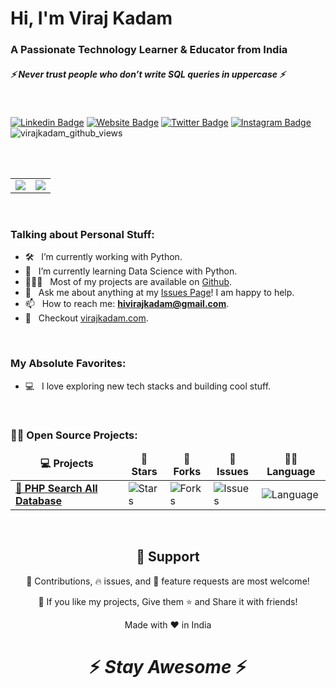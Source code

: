 <h1>Hi, I'm Viraj Kadam</h1>
<h3>A Passionate Technology Learner & Educator from India</h3>
<h5><i>⚡️ Never trust people who don’t write SQL queries in uppercase ⚡️</i></h5>
<br>

[![Linkedin Badge](https://img.shields.io/badge/-LinkedIn-0e76a8?style=flat-square&logo=Linkedin&logoColor=white)](https://linkedin.com/in/hivirajkadam)
[![Website Badge](https://img.shields.io/badge/Website-3b5998?style=flat-square&logo=google-chrome&logoColor=white)](https://virajkadam.com)
[![Twitter Badge](https://img.shields.io/badge/-Twitter-00acee?style=flat-square&logo=Twitter&logoColor=white)](https://twitter.com/hivirajkadam)
[![Instagram Badge](https://img.shields.io/badge/-Instagram-e4405f?style=flat-square&logo=Instagram&logoColor=white)](https://instagram.com/hivirajkadam/)
<img src="https://komarev.com/ghpvc/?username=virajkadam&label=Profile%20views&color=0e75b6&style=flat" alt="virajkadam_github_views">
<br>



<br></br>
<table align="center">
    <tbody>
      <tr>
        <td rowspan=4>
		<img src="https://github-readme-stats-sigma-five.vercel.app/api?username=virajkadam&show_icons=true&locale=en">
        </td>
        <td rowspan=4>
		<img src="https://github-readme-streak-stats.herokuapp.com/?user=virajkadam&">
        </td>
      </tr>
    </tbody>
</table>
<br>


### Talking about Personal Stuff:

- 🛠 &nbsp; I’m currently working with Python.
- 🚀 &nbsp; I’m currently learning Data Science with Python.
- 👨🏻‍💻 &nbsp; Most of my projects are available on [Github](https://github.com/virajkadam).
- 💬 &nbsp; Ask me about anything at my [Issues Page](https://github.com/virajkadam/virajkadam/issues)! I am happy to help.
- 📫 &nbsp; How to reach me: **hivirajkadam@gmail.com**.
- 📝 &nbsp; Checkout [virajkadam.com](https://virajkadam.com).

<br>

### My Absolute Favorites:

- 💻 &nbsp; I love exploring new tech stacks and building cool stuff.

<br>

### <b>🧑‍🚀 Open Source Projects:</b>
  <table>
    <thead align="center">
      <tr border: none;>
        <td><b>💻 Projects</b></td>
        <td><b>🌟 Stars</b></td>
        <td><b>🍴 Forks</b></td>
        <td><b>🐛 Issues</b></td>
        <td><b>👨‍💻 Language</b></td>
      </tr>
    </thead>
    <tbody>
      <tr>
	<td><a href="https://github.com/virajkadam/php-search-all-database"><b>🚀 PHP Search All Database</b></a></td>
        <td><img alt="Stars" src="https://img.shields.io/github/stars/virajkadam/php-search-all-database?style=flat-square&labelColor=343b41"/></td>
        <td><img alt="Forks" src="https://img.shields.io/github/forks/virajkadam/php-search-all-database?style=flat-square&labelColor=343b41"/></td>
        <td><img alt="Issues" src="https://img.shields.io/github/issues/virajkadam/php-search-all-database?style=flat-square"/></td>
        <td><img alt="Language" src="https://img.shields.io/github/languages/top/virajkadam/php-search-all-database?style=flat-square"/></td>
      </tr>
    </tbody>
  </table>
<br>

<h2 align="center">🤝 Support</h2>
<p align="center">🎀 Contributions, 🔥 issues, and 🥮 feature requests are most welcome!</p>
<p align="center">💙 If you like my projects, Give them ⭐ and Share it with friends!</p>
<p align="center">Made with ❤️ in India</p>

<h1 align="center">⚡️ <i>Stay Awesome</i> ⚡️</h1>
